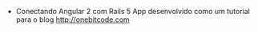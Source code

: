 * Conectando Angular 2 com Rails 5
App desenvolvido como um tutorial para o blog http://onebitcode.com
